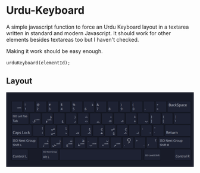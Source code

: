 # Urdu-Keyboard
A simple javascript function to force an Urdu Keyboard layout in a textarea written in standard and modern Javascript. It should work for other elements besides textareas too but I haven't checked. 

Making it work should be easy enough.

```
urduKeyboard(elementId);
```

## Layout

<img src="https://raw.githubusercontent.com/Chashm-e-Afreen/aruuz-gah-frontend/master/img/KeyboardLayout.png" alt="Project logo"></a>
